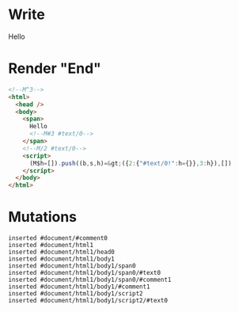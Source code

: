 # Write
  <!M^3><span>Hello<!M#3 #text/0></span><!M/2 #text/0><script>(M$h=[]).push((b,s,h)=>({2:{"#text/0!":h={}},3:h}),[])</script>


# Render "End"
```html
<!--M^3-->
<html>
  <head />
  <body>
    <span>
      Hello
      <!--M#3 #text/0-->
    </span>
    <!--M/2 #text/0-->
    <script>
      (M$h=[]).push((b,s,h)=&gt;({2:{"#text/0!":h={}},3:h}),[])
    </script>
  </body>
</html>
```

# Mutations
```
inserted #document/#comment0
inserted #document/html1
inserted #document/html1/head0
inserted #document/html1/body1
inserted #document/html1/body1/span0
inserted #document/html1/body1/span0/#text0
inserted #document/html1/body1/span0/#comment1
inserted #document/html1/body1/#comment1
inserted #document/html1/body1/script2
inserted #document/html1/body1/script2/#text0
```